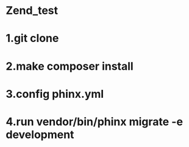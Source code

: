# Zend_test
# 1.git clone 
# 2.make composer install 
# 3.config phinx.yml 
# 4.run vendor/bin/phinx migrate -e development
